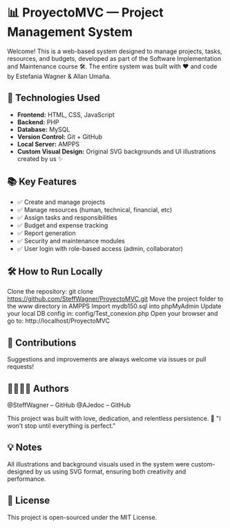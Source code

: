 # 📊 ProyectoMVC — Project Management System

Welcome! This is a web-based system designed to manage projects, tasks, resources, and budgets, developed as part of the Software Implementation and Maintenance course 🛠️.
The entire system was built with ❤️ and code by Estefania Wagner & Allan Umaña.

## 🚀 **Technologies Used**

- **Frontend:** HTML, CSS, JavaScript   
- **Backend:** PHP
- **Database:** MySQL
- **Version Control:** Git + GitHub
- **Local Server:** AMPPS
- **Custom Visual Design:** Original SVG backgrounds and UI illustrations created by us ✨
 
## 📚 **Key Features**

+ ✅ Create and manage projects
+ ✅ Manage resources (human, technical, financial, etc)
+ ✅ Assign tasks and responsibilities
+ ✅ Budget and expense tracking
+ ✅ Report generation
+ ✅ Security and maintenance modules
+ ✅ User login with role-based access (admin, collaborator)


## 🛠️ **How to Run Locally**

Clone the repository:
git clone https://github.com/SteffWagner/ProyectoMVC.git
Move the project folder to the www directory in AMPPS
Import mydb150.sql into phpMyAdmin
Update your local DB config in:
config/Test_conexion.php
Open your browser and go to:
http://localhost/ProyectoMVC

## 🐙 **Contributions**

Suggestions and improvements are always welcome via issues or pull requests!


## 🧑🏻👩🏼 **Authors**

@SteffWagner – GitHub
@AJedoc – GitHub

This project was built with love, dedication, and relentless persistence.
🎯 "I won’t stop until everything is perfect."

## 💡 **Notes**

All illustrations and background visuals used in the system were custom-designed by us using SVG format, ensuring both creativity and performance.

## 📝 **License**

This project is open-sourced under the MIT License.
